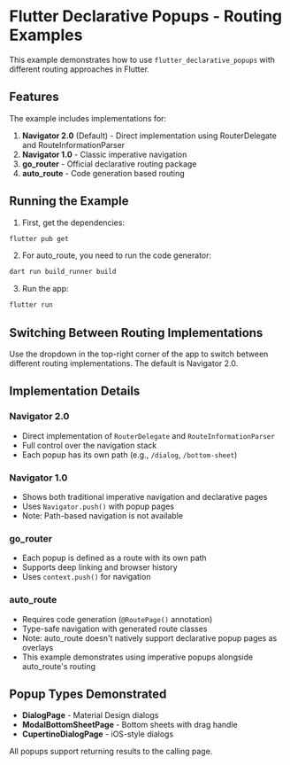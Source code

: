 # Flutter Declarative Popups - Routing Examples

This example demonstrates how to use `flutter_declarative_popups` with different routing approaches in Flutter.

## Features

The example includes implementations for:

1. **Navigator 2.0** (Default) - Direct implementation using RouterDelegate and RouteInformationParser
2. **Navigator 1.0** - Classic imperative navigation
3. **go_router** - Official declarative routing package
4. **auto_route** - Code generation based routing

## Running the Example

1. First, get the dependencies:
```bash
flutter pub get
```

2. For auto_route, you need to run the code generator:
```bash
dart run build_runner build
```

3. Run the app:
```bash
flutter run
```

## Switching Between Routing Implementations

Use the dropdown in the top-right corner of the app to switch between different routing implementations. The default is Navigator 2.0.

## Implementation Details

### Navigator 2.0
- Direct implementation of `RouterDelegate` and `RouteInformationParser`
- Full control over the navigation stack
- Each popup has its own path (e.g., `/dialog`, `/bottom-sheet`)

### Navigator 1.0
- Shows both traditional imperative navigation and declarative pages
- Uses `Navigator.push()` with popup pages
- Note: Path-based navigation is not available

### go_router
- Each popup is defined as a route with its own path
- Supports deep linking and browser history
- Uses `context.push()` for navigation

### auto_route
- Requires code generation (`@RoutePage()` annotation)
- Type-safe navigation with generated route classes
- Note: auto_route doesn't natively support declarative popup pages as overlays
- This example demonstrates using imperative popups alongside auto_route's routing

## Popup Types Demonstrated

- **DialogPage** - Material Design dialogs
- **ModalBottomSheetPage** - Bottom sheets with drag handle
- **CupertinoDialogPage** - iOS-style dialogs

All popups support returning results to the calling page.
